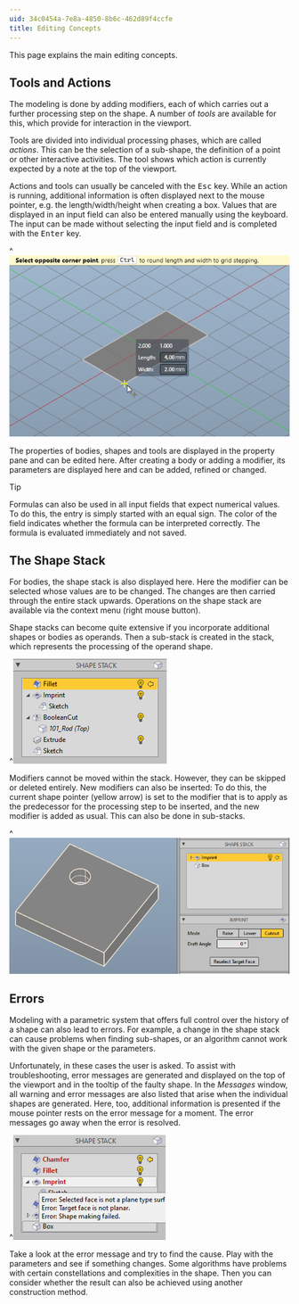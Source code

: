 ```yaml
---
uid: 34c0454a-7e8a-4850-8b6c-462d89f4ccfe
title: Editing Concepts
---
```

This page explains the main editing concepts.

## Tools and Actions

The modeling is done by adding modifiers, each of which carries out a further processing step on the shape. A number of _tools_ are available for this, which provide for interaction in the viewport. 

Tools are divided into individual processing phases, which are called _actions_. This can be the selection of a sub-shape, the definition of a point or other interactive activities. The tool shows which action is currently expected by a note at the top of the viewport.

Actions and tools can usually be canceled with the <kbd>Esc</kbd> key. While an action is running, additional information is often displayed next to the mouse pointer, e.g. the length/width/height when creating a box. Values that are displayed in an input field can also be entered manually using the keyboard. The input can be made without selecting the input field and is completed with the <kbd>Enter</kbd> key.

^![_Create Box_-Tool allowing manual entry of length and width](EditingBoxTool.apng)

The properties of bodies, shapes and tools are displayed in the property pane and can be edited here. After creating a body or adding a modifier, its parameters are displayed here and can be added, refined or changed.

> [!TIP]
> Formulas can also be used in all input fields that expect numerical values. To do this, the entry is simply started with an equal sign. The color of the field indicates whether the formula can be interpreted correctly. The formula is evaluated immediately and not saved.

## The Shape Stack

For bodies, the shape stack is also displayed here. Here the modifier can be selected whose values are to be changed. The changes are then carried through the entire stack upwards. Operations on the shape stack are available via the context menu (right mouse button).

Shape stacks can become quite extensive if you incorporate additional shapes or bodies as operands. Then a sub-stack is created in the stack, which represents the processing of the operand shape.

^![Shape stack with a foreign body](EditingShapeStack.png)

Modifiers cannot be moved within the stack. However, they can be skipped or deleted entirely. New modifiers can also be inserted: To do this, the current shape pointer (yellow arrow) is set to the modifier that is to apply as the predecessor for the processing step to be inserted, and the new modifier is added as usual. This can also be done in sub-stacks.

^![Adding modifier inside shape stack](EditingShapeStackSubstack.apng)

## Errors

Modeling with a parametric system that offers full control over the history of a shape can also lead to errors. For example, a change in the shape stack can cause problems when finding sub-shapes, or an algorithm cannot work with the given shape or the parameters.

Unfortunately, in these cases the user is asked. To assist with troubleshooting, error messages are generated and displayed on the top of the viewport and in the tooltip of the faulty shape. In the _Messages_ window, all warning and error messages are also listed that arise when the individual shapes are generated. Here, too, additional information is presented if the mouse pointer rests on the error message for a moment. The error messages go away when the error is resolved.

^![Error display in shape stack](EditingError.png)

Take a look at the error message and try to find the cause. Play with the parameters and see if something changes. Some algorithms have problems with certain constellations and complexities in the shape. Then you can consider whether the result can also be achieved using another construction method.
